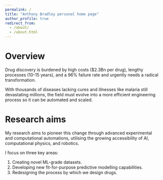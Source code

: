 ```yaml
---
permalink: /
title: "Anthony Bradley personal home page"
author_profile: true
redirect_from: 
  - /about/
  - /about.html
---
```



Overview
======
Drug discovery is burdened by high costs ($2.3Bn per drug), lengthy processes (10-15 years), and a 96% failure rate and urgently needs a radical transformation. 

With thousands of diseases lacking cures and illnesses like malaria still devastating millions, the field must evolve into a more efficient engineering process so it can be automated and scaled.

Research aims
======
My research aims to pioneer this change through advanced experimental and computational automations, utilising the growing accessibility of AI, computational physics, and robotics.

I focus on three key areas: 
1. Creating novel ML-grade datasets.
2. Developing new fit-for-purpose predictive modelling capabilities.
3. Redesigning the process by which we design drugs.





